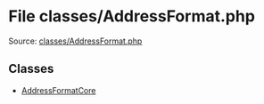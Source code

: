 File classes/AddressFormat.php
=========
Source: [classes/AddressFormat.php](https://github.com/PrestaShop/PrestaShop/blob/1.6.1.1/classes/AddressFormat.php)


Classes
-------

* [AddressFormatCore](class.AddressFormatCore)

